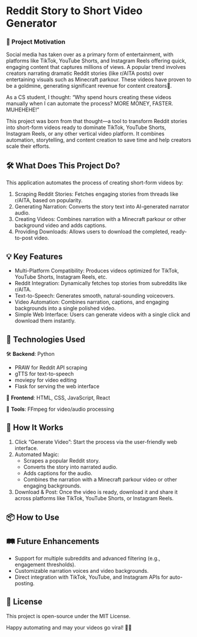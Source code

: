 # Reddit Story to Short Video Generator

### 🚀 Project Motivation

Social media has taken over as a primary form of entertainment, with platforms like TikTok, YouTube Shorts, and Instagram Reels offering quick, engaging content that captures millions of views. A popular trend involves creators narrating dramatic Reddit stories (like r/AITA posts) over entertaining visuals such as Minecraft parkour. These videos have proven to be a goldmine, generating significant revenue for content creators🤑.

As a CS student, I thought:
“Why spend hours creating these videos manually when I can automate the process? MORE MONEY, FASTER. MUHEHEHE!”

This project was born from that thought—a tool to transform Reddit stories into short-form videos ready to dominate TikTok, YouTube Shorts, Instagram Reels, or any other vertical video platform. It combines automation, storytelling, and content creation to save time and help creators scale their efforts.

## 🛠️ What Does This Project Do?

This application automates the process of creating short-form videos by:
1.	Scraping Reddit Stories: Fetches engaging stories from threads like r/AITA, based on popularity.
2.	Generating Narration: Converts the story text into AI-generated narrator audio.
3.	Creating Videos: Combines narration with a Minecraft parkour or other background video and adds captions.
4.	Providing Downloads: Allows users to download the completed, ready-to-post video.

## 💡 Key Features
- Multi-Platform Compatibility: Produces videos optimized for TikTok, YouTube Shorts, Instagram Reels, etc.
- Reddit Integration: Dynamically fetches top stories from subreddits like r/AITA.
- Text-to-Speech: Generates smooth, natural-sounding voiceovers.
- Video Automation: Combines narration, captions, and engaging backgrounds into a single polished video.
- Simple Web Interface: Users can generate videos with a single click and download them instantly.

## 🔧 Technologies Used

🛠️ **Backend**: Python
  - PRAW for Reddit API scraping
  - gTTS for text-to-speech
  - moviepy for video editing
  - Flask for serving the web interface
 
 💅 **Frontend**: HTML, CSS, JavaScript, React

🔩 **Tools**: FFmpeg for video/audio processing

## 🌟 How It Works
1.	Click “Generate Video”: Start the process via the user-friendly web interface.
2.	Automated Magic:
    - Scrapes a popular Reddit story.
    - Converts the story into narrated audio.
    - Adds captions for the audio.
    - Combines the narration with a Minecraft parkour video or other engaging backgrounds.
3.	Download & Post: Once the video is ready, download it and share it across platforms like TikTok, YouTube Shorts, or Instagram Reels.

## 📦 How to Use


## 🛤️ Future Enhancements
- Support for multiple subreddits and advanced filtering (e.g., engagement thresholds).
- Customizable narration voices and video backgrounds.
- Direct integration with TikTok, YouTube, and Instagram APIs for auto-posting.

## 📜 License
This project is open-source under the MIT License.

Happy automating and may your videos go viral! 🎥✨
